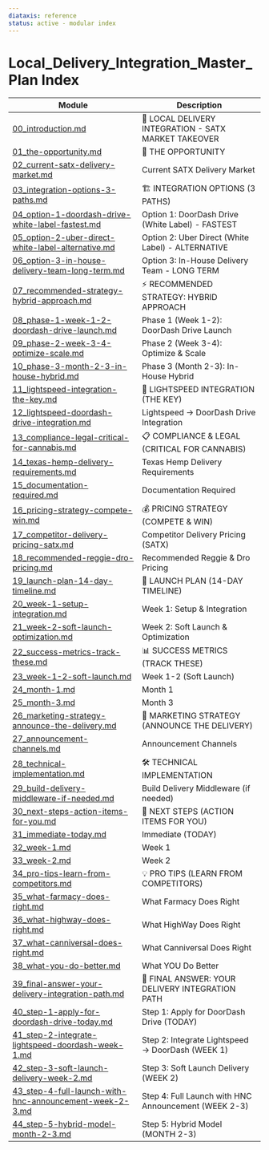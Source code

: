 ```yaml
---
diataxis: reference
status: active - modular index
---
```


# Local_Delivery_Integration_Master_Plan Index

| Module | Description |
|--------|-------------|
| [00_introduction.md](00_introduction.md) | 🚚 LOCAL DELIVERY INTEGRATION - SATX MARKET TAKEOVER |
| [01_the-opportunity.md](01_the-opportunity.md) | 🎯 THE OPPORTUNITY |
| [02_current-satx-delivery-market.md](02_current-satx-delivery-market.md) | Current SATX Delivery Market |
| [03_integration-options-3-paths.md](03_integration-options-3-paths.md) | 🏗️ INTEGRATION OPTIONS (3 PATHS) |
| [04_option-1-doordash-drive-white-label-fastest.md](04_option-1-doordash-drive-white-label-fastest.md) | Option 1: DoorDash Drive (White Label) - FASTEST |
| [05_option-2-uber-direct-white-label-alternative.md](05_option-2-uber-direct-white-label-alternative.md) | Option 2: Uber Direct (White Label) - ALTERNATIVE |
| [06_option-3-in-house-delivery-team-long-term.md](06_option-3-in-house-delivery-team-long-term.md) | Option 3: In-House Delivery Team - LONG TERM |
| [07_recommended-strategy-hybrid-approach.md](07_recommended-strategy-hybrid-approach.md) | ⚡ RECOMMENDED STRATEGY: HYBRID APPROACH |
| [08_phase-1-week-1-2-doordash-drive-launch.md](08_phase-1-week-1-2-doordash-drive-launch.md) | Phase 1 (Week 1-2): DoorDash Drive Launch |
| [09_phase-2-week-3-4-optimize-scale.md](09_phase-2-week-3-4-optimize-scale.md) | Phase 2 (Week 3-4): Optimize & Scale |
| [10_phase-3-month-2-3-in-house-hybrid.md](10_phase-3-month-2-3-in-house-hybrid.md) | Phase 3 (Month 2-3): In-House Hybrid |
| [11_lightspeed-integration-the-key.md](11_lightspeed-integration-the-key.md) | 🔌 LIGHTSPEED INTEGRATION (THE KEY) |
| [12_lightspeed-doordash-drive-integration.md](12_lightspeed-doordash-drive-integration.md) | Lightspeed → DoorDash Drive Integration |
| [13_compliance-legal-critical-for-cannabis.md](13_compliance-legal-critical-for-cannabis.md) | 📋 COMPLIANCE & LEGAL (CRITICAL FOR CANNABIS) |
| [14_texas-hemp-delivery-requirements.md](14_texas-hemp-delivery-requirements.md) | Texas Hemp Delivery Requirements |
| [15_documentation-required.md](15_documentation-required.md) | Documentation Required |
| [16_pricing-strategy-compete-win.md](16_pricing-strategy-compete-win.md) | 💰 PRICING STRATEGY (COMPETE & WIN) |
| [17_competitor-delivery-pricing-satx.md](17_competitor-delivery-pricing-satx.md) | Competitor Delivery Pricing (SATX) |
| [18_recommended-reggie-dro-pricing.md](18_recommended-reggie-dro-pricing.md) | Recommended Reggie & Dro Pricing |
| [19_launch-plan-14-day-timeline.md](19_launch-plan-14-day-timeline.md) | 🚀 LAUNCH PLAN (14-DAY TIMELINE) |
| [20_week-1-setup-integration.md](20_week-1-setup-integration.md) | Week 1: Setup & Integration |
| [21_week-2-soft-launch-optimization.md](21_week-2-soft-launch-optimization.md) | Week 2: Soft Launch & Optimization |
| [22_success-metrics-track-these.md](22_success-metrics-track-these.md) | 📊 SUCCESS METRICS (TRACK THESE) |
| [23_week-1-2-soft-launch.md](23_week-1-2-soft-launch.md) | Week 1-2 (Soft Launch) |
| [24_month-1.md](24_month-1.md) | Month 1 |
| [25_month-3.md](25_month-3.md) | Month 3 |
| [26_marketing-strategy-announce-the-delivery.md](26_marketing-strategy-announce-the-delivery.md) | 🎯 MARKETING STRATEGY (ANNOUNCE THE DELIVERY) |
| [27_announcement-channels.md](27_announcement-channels.md) | Announcement Channels |
| [28_technical-implementation.md](28_technical-implementation.md) | 🛠️ TECHNICAL IMPLEMENTATION |
| [29_build-delivery-middleware-if-needed.md](29_build-delivery-middleware-if-needed.md) | Build Delivery Middleware (if needed) |
| [30_next-steps-action-items-for-you.md](30_next-steps-action-items-for-you.md) | 🏁 NEXT STEPS (ACTION ITEMS FOR YOU) |
| [31_immediate-today.md](31_immediate-today.md) | Immediate (TODAY) |
| [32_week-1.md](32_week-1.md) | Week 1 |
| [33_week-2.md](33_week-2.md) | Week 2 |
| [34_pro-tips-learn-from-competitors.md](34_pro-tips-learn-from-competitors.md) | 💡 PRO TIPS (LEARN FROM COMPETITORS) |
| [35_what-farmacy-does-right.md](35_what-farmacy-does-right.md) | What Farmacy Does Right |
| [36_what-highway-does-right.md](36_what-highway-does-right.md) | What HighWay Does Right |
| [37_what-canniversal-does-right.md](37_what-canniversal-does-right.md) | What Canniversal Does Right |
| [38_what-you-do-better.md](38_what-you-do-better.md) | What YOU Do Better |
| [39_final-answer-your-delivery-integration-path.md](39_final-answer-your-delivery-integration-path.md) | 🎯 FINAL ANSWER: YOUR DELIVERY INTEGRATION PATH |
| [40_step-1-apply-for-doordash-drive-today.md](40_step-1-apply-for-doordash-drive-today.md) | Step 1: Apply for DoorDash Drive (TODAY) |
| [41_step-2-integrate-lightspeed-doordash-week-1.md](41_step-2-integrate-lightspeed-doordash-week-1.md) | Step 2: Integrate Lightspeed → DoorDash (WEEK 1) |
| [42_step-3-soft-launch-delivery-week-2.md](42_step-3-soft-launch-delivery-week-2.md) | Step 3: Soft Launch Delivery (WEEK 2) |
| [43_step-4-full-launch-with-hnc-announcement-week-2-3.md](43_step-4-full-launch-with-hnc-announcement-week-2-3.md) | Step 4: Full Launch with HNC Announcement (WEEK 2-3) |
| [44_step-5-hybrid-model-month-2-3.md](44_step-5-hybrid-model-month-2-3.md) | Step 5: Hybrid Model (MONTH 2-3) |
